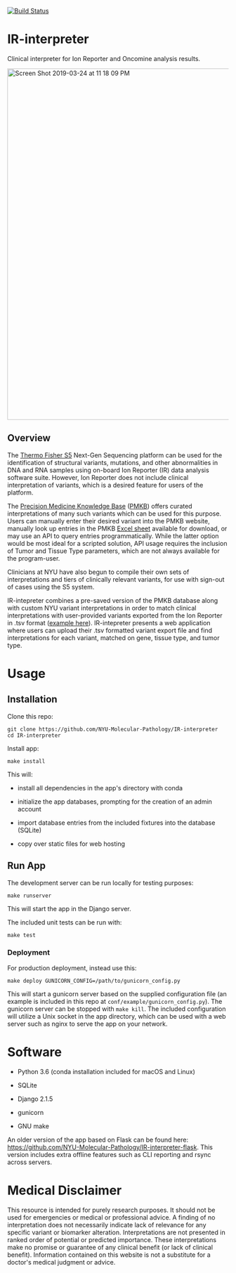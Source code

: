 [![Build Status](https://travis-ci.org/NYU-Molecular-Pathology/IR-interpreter.svg?branch=master)](https://travis-ci.org/NYU-Molecular-Pathology/IR-interpreter)
# IR-interpreter 

Clinical interpreter for Ion Reporter and Oncomine analysis results.

<img width="800" alt="Screen Shot 2019-03-24 at 11 18 09 PM" src="https://user-images.githubusercontent.com/10505524/54893222-28984800-4e8b-11e9-9553-f8a250eee3db.png">

## Overview

The [Thermo Fisher S5](https://www.thermofisher.com/us/en/home/life-science/sequencing/next-generation-sequencing/ion-torrent-next-generation-sequencing-workflow/ion-torrent-next-generation-sequencing-run-sequence/ion-s5-ngs-targeted-sequencing.html) Next-Gen Sequencing platform can be used for the identification of structural variants, mutations, and other abnormalities in DNA and RNA samples using on-board Ion Reporter (IR) data analysis software suite. However, Ion Reporter does not include clinical interpretation of variants, which is a desired feature for users of the platform.

The [Precision Medicine Knowledge Base](https://pmkb.weill.cornell.edu/) ([PMKB](https://www.ncbi.nlm.nih.gov/pmc/articles/PMC5391733/)) offers curated interpretations of many such variants which can be used for this purpose. Users can manually enter their desired variant into the PMKB website, manually look up entries in the PMKB [Excel sheet](https://pmkb.weill.cornell.edu/therapies/download.xlsx) available for download, or may use an API to query entries programmatically. While the latter option would be most ideal for a scripted solution, API usage requires the inclusion of Tumor and Tissue Type parameters, which are not always available for the program-user.

Clinicians at NYU have also begun to compile their own sets of interpretations and tiers of clinically relevant variants, for use with sign-out of cases using the S5 system. 

IR-intepreter combines a pre-saved version of the PMKB database along with custom NYU variant interpretations in order to match clinical interpretations with user-provided variants exported from the Ion Reporter in .tsv format ([example here](https://github.com/NYU-Molecular-Pathology/IR-interpreter/blob/master/interpreter/fixtures/SeraSeq.tsv)). IR-intepreter presents a web application where users can upload their .tsv formatted variant export file and find interpretations for each variant, matched on gene, tissue type, and tumor type. 

# Usage

## Installation

Clone this repo:

```
git clone https://github.com/NYU-Molecular-Pathology/IR-interpreter
cd IR-interpreter
```

Install app:

```
make install
```

This will:

- install all dependencies in the app's directory with conda

- initialize the app databases, prompting for the creation of an admin account

- import database entries from the included fixtures into the database (SQLite)

- copy over static files for web hosting

## Run App

The development server can be run locally for testing purposes:

```
make runserver
```

This will start the app in the Django server. 

The included unit tests can be run with:

```
make test
```

### Deployment

For production deployment, instead use this:

```
make deploy GUNICORN_CONFIG=/path/to/gunicorn_config.py
```

This will start a gunicorn server based on the supplied configuration file (an example is included in this repo at `conf/example/gunicorn_config.py`). The gunicorn server can be stopped with `make kill`. The included configuration will utilize a Unix socket in the app directory, which can be used with a web server such as nginx to serve the app on your network. 

# Software

- Python 3.6 (conda installation included for macOS and Linux)

- SQLite

- Django 2.1.5

- gunicorn

- GNU make

An older version of the app based on Flask can be found here: https://github.com/NYU-Molecular-Pathology/IR-interpreter-flask. This version includes extra offline features such as CLI reporting and rsync across servers. 

# Medical Disclaimer

This resource is intended for purely research purposes. It should not be used for emergencies or medical or professional advice. A finding of no interpretation does not necessarily indicate lack of relevance for any specific variant or biomarker alteration. Interpretations are not presented in ranked order of potential or predicted importance. These interpretations make no promise or guarantee of any clinical benefit (or lack of clinical benefit). Information contained on this website is not a substitute for a doctor's medical judgment or advice. 
